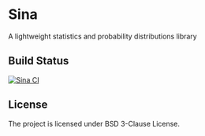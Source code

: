 Sina
====

A lightweight statistics and probability distributions library

## Build Status
[![Sina CI](https://circleci.com/gh/masih/sina.svg?style=svg)](https://circleci.com/gh/masih/sina)

## License
The project is licensed under BSD 3-Clause License.
